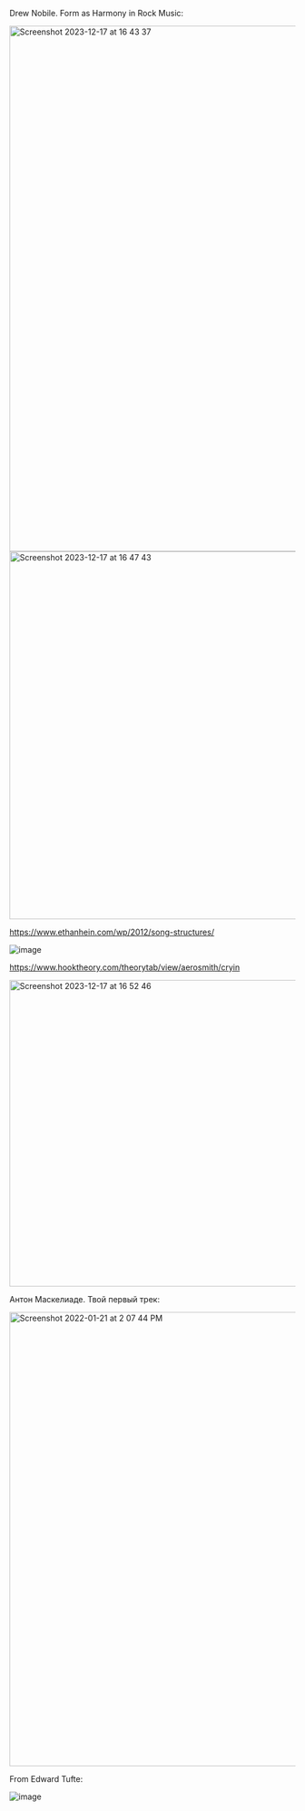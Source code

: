 Drew Nobile. Form as Harmony in Rock Music:

<img width="926" alt="Screenshot 2023-12-17 at 16 43 37" src="https://github.com/vpavlenko/study-music/assets/1491908/8b07a734-f46d-4f9f-bc9e-a24df602b6bf">

<img width="648" alt="Screenshot 2023-12-17 at 16 47 43" src="https://github.com/vpavlenko/study-music/assets/1491908/e917d072-aa00-4fe5-9e8a-10f4752d5f61">

https://www.ethanhein.com/wp/2012/song-structures/

![image](https://github.com/vpavlenko/study-music/assets/1491908/bd38b4dc-b237-4d21-a11e-cbfcab779759)

https://www.hooktheory.com/theorytab/view/aerosmith/cryin

<img width="540" alt="Screenshot 2023-12-17 at 16 52 46" src="https://github.com/vpavlenko/study-music/assets/1491908/f22ff4b0-b00e-4c54-b128-f1b5a06af273">

Антон Маскелиаде. Твой первый трек:

<img width="800" alt="Screenshot 2022-01-21 at 2 07 44 PM" src="https://user-images.githubusercontent.com/1491908/150516896-ce75b545-7864-4d3b-b235-453608ec10ca.png">

From Edward Tufte:

![image](https://github.com/vpavlenko/study-music/assets/1491908/937f4160-2238-46ef-b8d1-2cb172365584)

